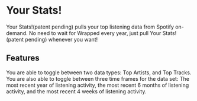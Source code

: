 # Your Stats!

Your Stats!(patent pending) pulls your top listening data from Spotify on-demand. No need to wait for Wrapped every year, just pull Your Stats!(patent pending) whenever you want!

## Features

You are able to toggle between two data types: Top Artists, and Top Tracks.
You are also able to toggle between three time frames for the data set: The most recent year of listening activity, the most recent 6 months of listening activity, and the most recent 4 weeks of listening activity.